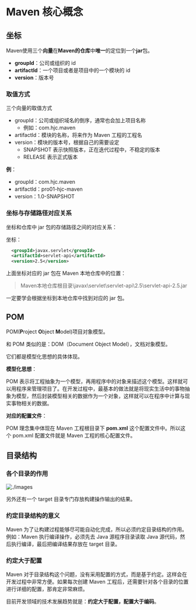 # Maven 核心概念

## 坐标

Maven使用三个**向量**在**Maven的仓库**中**唯一**的定位到一个**jar**包。

- **groupId**：公司或组织的 id
- **artifactId**：一个项目或者是项目中的一个模块的 id
- **version**：版本号

### 取值方式

三个向量的取值方式

- groupId：公司或组织域名的倒序，通常也会加上项目名称
  - 例如：com.hjc.maven
- artifactId：模块的名称，将来作为 Maven 工程的工程名
- version：模块的版本号，根据自己的需要设定
  - SNAPSHOT 表示快照版本，正在迭代过程中，不稳定的版本
  - RELEASE 表示正式版本

**例**：

- groupId：com.hjc.maven
- artifactId：pro01-hjc-maven
- version：1.0-SNAPSHOT

### 坐标与存储路径对应关系

坐标和仓库中 jar 包的存储路径之间的对应关系：

坐标：

```xml
  <groupId>javax.servlet</groupId>
  <artifactId>servlet-api</artifactId>
  <version>2.5</version>
```

上面坐标对应的 jar 包在 Maven 本地仓库中的位置：

> Maven本地仓库根目录\javax\servlet\servlet-api\2.5\servlet-api-2.5.jar

一定要学会根据坐标到本地仓库中找到对应的 jar 包。

## POM

POM(**P**roject **O**bject **M**odel)项目对象模型。

和 POM 类似的是：DOM（Document Object Model），文档对象模型。

它们都是模型化思想的具体体现。

**模型化思想**：

POM 表示将工程抽象为一个模型，再用程序中的对象来描述这个模型。这样就可以用程序来管理项目了。在开发过程中，最基本的做法就是将现实生活中的事物抽象为模型，然后封装模型相关的数据作为一个对象，这样就可以在程序中计算与现实事物相关的数据。

**对应的配置文件**：

POM 理念集中体现在 Maven 工程根目录下 **pom.xml** 这个配置文件中。所以这个 pom.xml 配置文件就是 Maven 工程的核心配置文件。

## 目录结构

### 各个目录的作用

![./images](https://fastly.jsdelivr.net/gh/LetengZzz/img/java/tools/202412092319773.png)

另外还有一个 target 目录专门存放构建操作输出的结果。

### 约定目录结构的意义

Maven 为了让构建过程能够尽可能自动化完成，所以必须约定目录结构的作用。例如：Maven 执行编译操作，必须先去 Java 源程序目录读取 Java 源代码，然后执行编译，最后把编译结果存放在 target 目录。

### 约定大于配置

Maven 对于目录结构这个问题，没有采用配置的方式，而是基于约定。这样会在开发过程中非常方便。如果每次创建 Maven 工程后，还需要针对各个目录的位置进行详细的配置，那肯定非常麻烦。

目前开发领域的技术发展趋势就是：**约定大于配置，配置大于编码**。
